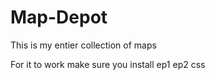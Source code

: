 # Map-Depot

This is my entier collection of maps

For it to work make sure you install ep1 ep2 css 

